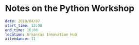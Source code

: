 Notes on the Python Workshop
============================

```yaml
date: 2018/04/07
start_time: 13:00
end_time: 16:00
location: Arkansas Innovation Hub
attendance: 11
```

